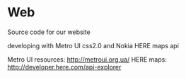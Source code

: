 # Web
Source code for our website

developing with Metro UI css2.0 and Nokia HERE maps api

Metro UI resources:
http://metroui.org.ua/
HERE maps:
http://developer.here.com/api-explorer